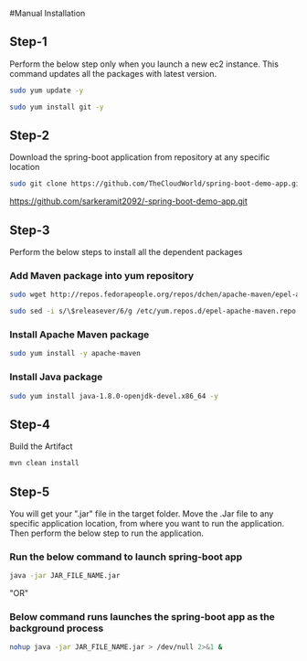 #Manual Installation

## Step-1

Perform the below step only when you launch a new ec2 instance. This command updates all the packages with latest version.

```bash
sudo yum update -y
```
```bash
sudo yum install git -y
```

## Step-2

Download the spring-boot application from repository at any specific location

```bash
sudo git clone https://github.com/TheCloudWorld/spring-boot-demo-app.git
```
https://github.com/sarkeramit2092/-spring-boot-demo-app.git

## Step-3

Perform the below steps to install all the dependent packages

### Add Maven package into yum repository
```bash
sudo wget http://repos.fedorapeople.org/repos/dchen/apache-maven/epel-apache-maven.repo -O /etc/yum.repos.d/epel-apache-maven.repo
```
```bash
sudo sed -i s/\$releasever/6/g /etc/yum.repos.d/epel-apache-maven.repo
```
### Install Apache Maven package
```bash
sudo yum install -y apache-maven
```
### Install Java package
```bash
sudo yum install java-1.8.0-openjdk-devel.x86_64 -y

```

## Step-4

Build the Artifact

```bash
mvn clean install
```

## Step-5

You will get your ".jar" file in the target folder. Move the .Jar file to any specific application location, from where you want to run the application. Then perform the below step to run the application.

### Run the below command to launch spring-boot app
```bash
java -jar JAR_FILE_NAME.jar
```
"OR"
### Below command runs launches the spring-boot app as the background process
```bash
nohup java -jar JAR_FILE_NAME.jar > /dev/null 2>&1 &
```
